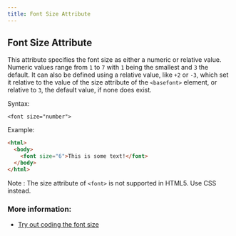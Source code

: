 ```yaml
---
title: Font Size Attribute
---
```

## Font Size Attribute

This attribute specifies the font size as either a numeric or relative value. Numeric values range from `1` to `7` with `1` being the smallest and `3` the default. It can also be defined using a relative value, like `+2` or `-3`, which set it relative to the value of the size attribute of the `<basefont>` element, or relative to `3`, the default value, if none does exist.

Syntax: 

`<font size="number">
`

Example:
```html
<html>
  <body>
    <font size="6">This is some text!</font>
  </body>
</html>
```

Note : The size attribute of `<font>` is not supported in HTML5. Use CSS instead.

### More information:

* [Try out coding the font size](https://www.w3schools.com/tags/tryit.asp?filename=tryhtml_font_size)
